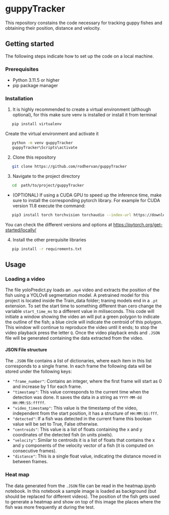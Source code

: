 # guppyTracker

This repository constains the code necessary for tracking guppy fishes and obtaining their position, distance and velocity.

## Getting started

The following steps indicate how to set up the code on a local machine.

### Prerequisites

- Python 3.11.5 or higher
- pip package manager

### Installation

1. It is highly recommended to create a virtual environment (although optional), for this make sure venv is installed or install it from terminal
```bash
   pip install virtualenv
```
Create the virtual environment and activate it
```bash
   python -m venv guppyTracker
   guppyTracker\Scripts\activate
```
2. Clone this repository
```bash
   git clone https://github.com/rodhervan/guppyTracker
```
3. Navigate to the project directory
```bash
   cd  path/to/project/guppyTracker
```
- (OPTIONAL) If using a CUDA GPU to speed up the inference time, make sure to install the corresponding pytorch library. For example for CUDA version 11.8 execute the command:
```bash
   pip3 install torch torchvision torchaudio --index-url https://download.pytorch.org/whl/cu118
```
   You can check the different versions and options at https://pytorch.org/get-started/locally/

4. Install the other prerquisite libraries
```bash
   pip install -r requirements.txt
```

## Usage

### Loading a video

The file yoloPredict.py loads an `.mp4` video and extracts the position of the fish using a YOLOv8 segmentation model. A pretrained model for this project is located inside the Train_data folder; traning models end in a `.pt` extension. To set the start time to something different than cero change the variable `start_time_ms` to a different value in miliseconds. This code will initiate a window showing the video an will put a green polygon to indicate the outline of the fish; a blue circle will indicate the centroid of this polygon. This window will continue to reproduce the video until it ends; to stop the video playback press the letter `Q`. Once the video playback ends and `.JSON` file will be generated containing the data extracted from the video. 

#### JSON File structure

The `.JSON` file contains a list of dictionaries, where each item in this list corresponds to a single frame. In each frame the following data will be stored under the following keys:
- `"frame_number"`: Contains an integer, where the first frame will start as 0 and increase by 1 for each frame.
- `"timestamp"`: This value corresponds to the current time when the detection was done. It saves the data in a string as `YYYY-MM-dd HH:MM:SS:fffff`.
- `"video_timestamp"`: This value is the timestamp of the video, independent from the start position, it has a structure of `HH:MM:SS:fff`.
- `"detected"`: If a fish was detected in the current frame this boolean value will be set to True, False otherwise.
- `"centroids"`: This value is a list of floats containing the x and y coordinates of the detected fish (in units pixels).
- `"velocity"`: Similar to centroids it is a list of floats that contains the x and y components of the velocity vector of a fish (it is computed on consecutive frames). 
- `"distance"`: This is a single float value, indicating the distance moved in between frames. 

### Heat map
The data generated from the `.JSON` file can be read in the heatmap.ipynb notebook. In this notebook a sample image is loaded as background (but should be replaced for different videos). The position of the fish gets used to generate a heatmap and show on top of this image the places where the fish was more frequently at during the test. 

